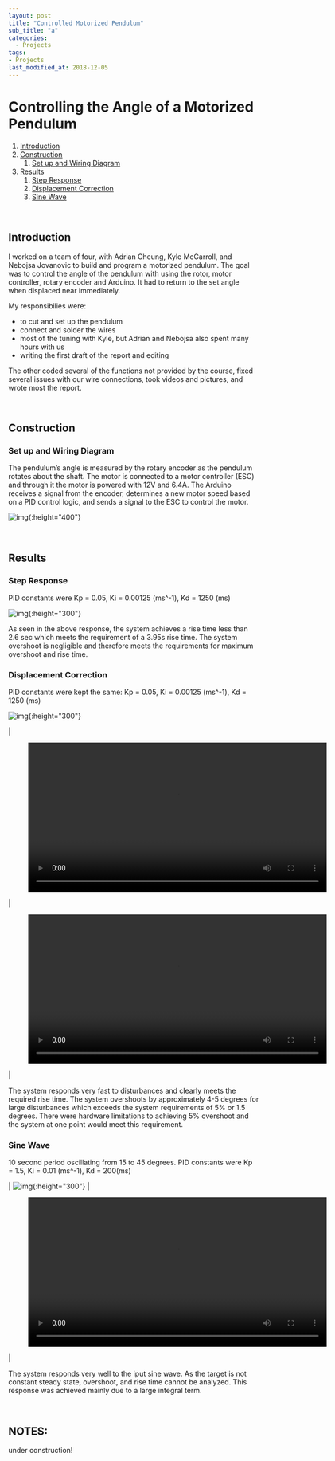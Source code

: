 ```yaml
---
layout: post
title: "Controlled Motorized Pendulum"
sub_title: "a"
categories:
  - Projects
tags:
- Projects
last_modified_at: 2018-12-05
---
```


# Controlling the Angle of a Motorized Pendulum

1. [Introduction](#1)
2. [Construction](#2)
    1. [Set up and Wiring Diagram](#2a)
3. [Results](#3)
    1. [Step Response](#3a)
    2. [Displacement Correction](#3b)
    3. [Sine Wave](#3c)

<p>&nbsp;</p> 

## Introduction <a name="1"></a>

I worked on a team of four, with Adrian Cheung, Kyle McCarroll, and Nebojsa Jovanovic to build and program a motorized pendulum. 
The goal was to control the angle of the pendulum with using the rotor, motor controller, rotary encoder and Arduino. 
It had to return to the set angle when displaced near immediately.

My responsibilies were:
- to cut and set up the pendulum
- connect and solder the wires
- most of the tuning with Kyle, but Adrian and Nebojsa also spent many hours with us
- writing the first draft of the report and editing

The other coded several of the functions not provided by the course, fixed several issues with our wire connections, took videos and pictures, and wrote most the report.

<p>&nbsp;</p> 

## Construction <a name="2"></a>

### Set up and Wiring Diagram <a name="2a"></a>

The pendulum’s angle is measured by the rotary encoder as the pendulum rotates about the shaft. The motor is connected to a motor controller (ESC) and through it the motor is powered with 12V and 6.4A. The Arduino receives a signal from the encoder, determines a new motor speed based on a PID control logic, and sends a signal to the ESC to control the motor.

![img](/images/projects/pendulum/physicle_layout_wiringD.PNG "Set up"){:height="400"} 

<p>&nbsp;</p> 

## Results <a name="3"></a>

### Step Response <a name="3a"></a>

PID constants were Kp = 0.05, Ki = 0.00125 (ms^-1), Kd = 1250 (ms)

![img](/images/projects/pendulum/step_response.PNG "Step Response graphed from Arduino software"){:height="300"} 

As seen in the above response, the system achieves a rise time less than 2.6 sec which meets the requirement of a 3.95s rise time. The system overshoot is negligible and therefore meets the requirements for maximum overshoot and rise time.

### Displacement Correction <a name="3b"></a>

PID constants were kept the same: Kp = 0.05, Ki = 0.00125 (ms^-1), Kd = 1250 (ms)

![img](/images/projects/pendulum/disturbance_response.PNG "Returns to Set of 30 Degrees"){:height="300"} 

|<figure class="video_container"><video controls="true" allowfullscreen="true" height="300"><source src="/images/projects/pendulum/static_and_return.mp4" type="video/mp4"></video></figure> |
<figure class="video_container"><video controls="true" allowfullscreen="true" height="300"><source src="/images/projects/pendulum/static_and_return2.mp4" type="video/mp4"></video></figure> |

The system responds very fast to disturbances and clearly meets the required rise time. The system overshoots by approximately 4-5 degrees for large disturbances which exceeds the system requirements of 5% or 1.5 degrees. There were hardware limitations to achieving 5% overshoot and the system at one point would meet this requirement.

### Sine Wave <a name="3c"></a>

10 second period oscillating from 15 to 45 degrees. PID constants were Kp = 1.5, Ki = 0.01 (ms^-1), Kd = 200(ms)

| ![img](/images/projects/pendulum/sin_response.PNG "Step Response graphed from Arduino software"){:height="300"} 
| <figure class="video_container"><video controls="true" allowfullscreen="true" height="300"><source src="/images/projects/pendulum/sin_graphed.mp4" type="video/mp4"></video></figure> |

The system responds very well to the iput sine wave. As the target is not constant steady state, overshoot, and rise time cannot be analyzed. This response was achieved mainly due to a large integral term.

<p>&nbsp;</p> 

## NOTES:
under construction!


